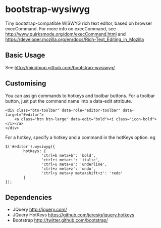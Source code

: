bootstrap-wysiwyg
=================

Tiny bootstrap-compatible WISWYG rich text editor, based on browser execCommand. For more info on execCommand, see
http://www.quirksmode.org/dom/execCommand.html and https://developer.mozilla.org/en/docs/Rich-Text_Editing_in_Mozilla

Basic Usage
-----------

See http://mindmup.github.com/bootstrap-wysiwyg/

Customising 
-----------
You can assign commands to hotkeys and toolbar buttons. For a toolbar button, just put the command name into a data-edit attribute. 

	<div class="btn-toolbar" data-role="editor-toolbar" data-target="#editor">
	    <a class="btn btn-large" data-edit="bold"><i class="icon-bold"></i></a>
	</div>

For a hotkey, specify a hotkey and a command in the hotKeys option. eg

	$('#editor').wysiwyg({
			hotKeys: {
					'ctrl+b meta+b': 'bold',
					'ctrl+i meta+i': 'italic',
					'ctrl+u meta+u': 'underline',
					'ctrl+z meta+z': 'undo',
					'ctrl+y meta+y meta+shift+z': 'redo'
	        }
	});

Dependencies
------------
* JQuery http://jquery.com/
* JQuery HotKeys https://github.com/jeresig/jquery.hotkeys
* Bootstrap http://twitter.github.com/bootstrap/

